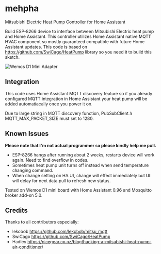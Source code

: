 # mehpha
Mitsubishi Electric Heat Pump Controller for Home Assistant

Build ESP-8266 device to interface between Mitsubishi Electric heat pump and Home Assistant. This controller utilizes Home Assistant native MQTT HVAC component so mostly guaranteed compatible with future Home Assistant updates. This code is based on https://github.com/SwiCago/HeatPump library so you need it to build this sketch.

![Wemos D1 Mini Adapter](https://user-images.githubusercontent.com/44964969/51798270-c3392980-2242-11e9-8986-cffc5fe4d287.jpg)

## Integration
This code uses Home Assistant MQTT discovery feature so if you already configured MQTT integration in Home Assistant your heat pump will be added automatiacally once you power it on. 

Due to large string in MQTT discovery function, PubSubClient.h MQTT_MAX_PACKET_SIZE must set to 1280.

## Known Issues
**Please note that I'm not actual programmer so please kindly help me pull.**
* ESP-8266 hangs after running about 2 weeks, restarts device will work again. Need to find overflow in codes.
* Sometimes heat pump unit turns off instead when send temperature changing command.
* When change setting on HA UI, change will effect immediately but UI will delay for next data pull to refresh new status.

Tested on Wemos D1 mini board with Home Assistant 0.96 and Mosquitto broker add-on 5.0.

## Credits
Thanks to all contributors especially:
* lekobob https://github.com/lekobob/mitsu_mqtt
* SwiCago https://github.com/SwiCago/HeatPump
* Hadley  https://nicegear.co.nz/blog/hacking-a-mitsubishi-heat-pump-air-conditioner/
